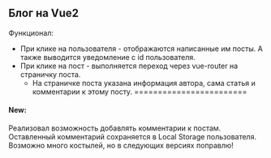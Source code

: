 ## Блог на Vue2 ##
Функционал:
- При клике на пользователя - отображаются написанные им посты. А также выводится уведомление с id пользователя.
- При клике на пост - выполняется переход через vue-router на страничку поста.
    - На страничке поста указана информация автора, сама статья и комментарии к этому посту.
========================
#### New:
Реализовал возможность добавлять комментарии к постам. Оставленный комментарий сохраняется в Local Storage пользователя. Возможно много костылей, но в следующих версиях поправлю!